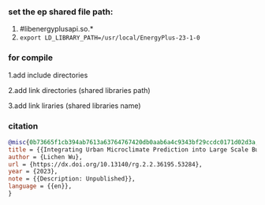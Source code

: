 ### set the ep shared file path:
1. #libenergyplusapi.so.*
2. `export LD_LIBRARY_PATH=/usr/local/EnergyPlus-23-1-0`

### for compile
1.add include directories

2.add link directories (shared libraries path)

3.add link liraries (shared libraries name)

### citation

```bibtex
@misc{0b73665f1cb394ab7613a63764767420db0aab6a4c9343bf29ccdc0171d02d3a,
title = {{Integrating Urban Microclimate Prediction into Large Scale Building Energy Modeling ...}},
author = {Lichen Wu},
url = {https://dx.doi.org/10.13140/rg.2.2.36195.53284},
year = {2023},
note = {{Description: Unpublished}},
language = {{en}},
}
```
